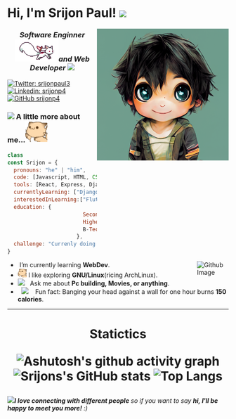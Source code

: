 <h1> Hi, I'm Srijon Paul! <img src="https://media.giphy.com/media/mGcNjsfWAjY5AEZNw6/giphy.gif" width="80"></h1>
<img align='right' src="src/Saxxy_Anime_boy_chibi_cute_transparent_background_manga_art_26db1ed0-9fc1-423a-81cb-eb4ab331636c.png" width="300">
<h3><center><p><em>Software Enginner <img src="src/kyubey.gif" width="100">and Web Developer <img src="https://media.giphy.com/media/WUlplcMpOCEmTGBtBW/giphy.gif" width="80"> 
</em></p></center></h3>

[![Twitter: srijonpaul3](https://img.shields.io/twitter/follow/srijonpaul3?style=social)](https://twitter.com/srijonpaul3)
[![Linkedin: srijonp4](https://img.shields.io/badge/-srijonp4-magenta?style=flat-square&logo=Linkedin&logoColor=&link=https://www.linkedin.com/in/srijonp4)](https://www.linkedin.com/in/srijonp4/)
[![GitHub srijonp4](https://img.shields.io/github/followers/srijonp4?label=follow&style=social)](https://github.com/srijonp4)


### <img src="https://media.giphy.com/media/VgCDAzcKvsR6OM0uWg/giphy.gif" width="80"> A little more about me...<img src="src/hyperkitty.gif" width="50">

```javascript
class 
const Srijon = {
  pronouns: "he" | "him",
  code: [Javascript, HTML, CSS, C, Python, Java],
  tools: [React, Express, Django, Node, Sass, Bootstrap, Tailwind-CSS],
  currentlyLearning: ["Django", "Java","Python-modules"],
  interestedInLearning:["Flutter", "React", "TypeScript"],
  education: {
                        Secondary: "Sodepur Chandrachur Vidyapith",
                        HigherSecondary: "Sodepur Chandrachur Vidyapith",
                        B-Tech: "Guru Nanak Institute of Technology"
                      },
  challenge: "Currenly doing Hacktoberfest2022 "
}
```
-  <img src="" width="25" /> I’m currently learning **WebDev**. <img width="15%" align="right" alt="Github Image" src="https://github.com/SP-XD/SP-XD/blob/main/images/linux_rounded.gif?raw=true" /><br>
- <img src="src/hyperkitty.gif" width="20" > I like exploring **GNU/Linux**(ricing ArchLinux). <br>
- <img src="https://github.com/SP-XD/SP-XD/blob/main/images/message.gif?raw=true" width="25" />&nbsp;&nbsp; Ask me about **Pc building, Movies, or anything**. <br>
- &nbsp;&nbsp;<img src="https://github.com/SP-XD/SP-XD/blob/main/images/lightning.gif?raw=true" width="12" />&nbsp;&nbsp;&nbsp;&nbsp;Fun fact: Banging your head against a wall for one hour burns **150 calories**.<br>
---
<div align="center">
<h1>Statictics


![Ashutosh's github activity graph](https://activity-graph.herokuapp.com/graph?username=srijonp4&theme=nord)
![Srijons's GitHub stats](https://github-readme-stats.vercel.app/api?username=srijonp4&theme=nord&show_icons=true)  ![Top Langs](https://github-readme-stats.vercel.app/api/top-langs/?username=srijonp4&layout=compact&theme=nord)
</div>
<img src="https://media.giphy.com/media/LnQjpWaON8nhr21vNW/giphy.gif" width="60"><em><b>I love connecting with different people</b> so if you want to say <b>hi, I'll be happy to meet you more!</b> :)</em>
